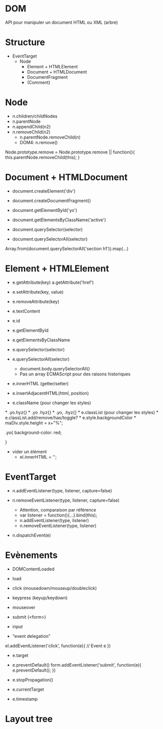 # DOM

API pour manipuler un document HTML ou XML (arbre)

# Structure

* EventTarget
    * Node
        * Element + HTMLElement
        * Document + HTMLDocument
        * DocumentFragment
        * (Comment)

# Node

* n.children/childNodes
* n.parentNode
* n.appendChild(n2)
* n.removeChild(n2)
    * n.parentNode.removeChild(n)
    * DOM4: n.remove()
    
Node.prototype.remove = Node.prototype.remove || function(){
    this.parentNode.removeChild(this);
}

# Document + HTMLDocument

* document.createElement('div')
* document.createDocumentFragment()

* document.getElementById('yo')
* document.getElementsByClassName('active')
* document.querySelector(selector)
* document.querySelectorAll(selector)

Array.from(document.querySelectorAll('section h1')).map(...)


# Element + HTMLElement

* e.getAttribute(key)
    a.getAttribute('href')
* e.setAttribute(key, value)
* e.removeAttribute(key)

* e.textContent

* e.id
* e.getElementById
* e.getElementsByClassName
* e.querySelector(selector)
* e.querySelectorAll(selector)
    * document.body.querySelectorAll()
    * Pas un array ECMAScript pour des raisons historiques
* e.innerHTML (getter/setter)
* e.insertAdjacentHTML(html, position)
* e.className (pour changer les styles)
<div class="yo hyz"></div>
    * .yo.hyz{}
    * .yo .hyz{}
    * .yo, .hyz{}
* e.classList (pour changer les styles)
    * e.classList.add/remove/has/toggle?
* e.style.backgroundColor
* maDiv.style.height = x+"%";

.yo{
    background-color: red;

}

* vider un élément
    * el.innerHTML = '';

# EventTarget

* n.addEventListener(type, listener, capture=false)
* n.removeEventListener(type, listener, capture=false)
    * Attention, comparaison par référence
    * var listener = function(){...}.bind(this);
    * n.addEventListener(type, listener)
    * n.removeEventListener(type, listener)
    
* n.dispatchEvent(e)

# Evènements

* DOMContentLoaded
* load
* click (mousedown/mouseup/doubleclick)
* keypress (keyup/keydown)
* mouseover
* submit (&lt;form>)
* input

* "event delegation"

el.addEventListener('click', function(e){
    // Event e
})

* e.target
* e.preventDefault()
form.addEventListener('submit', function(e){
    e.preventDefault();
})

* e.stopPropagation()
* e.currentTarget
* e.timestamp


# Layout tree

